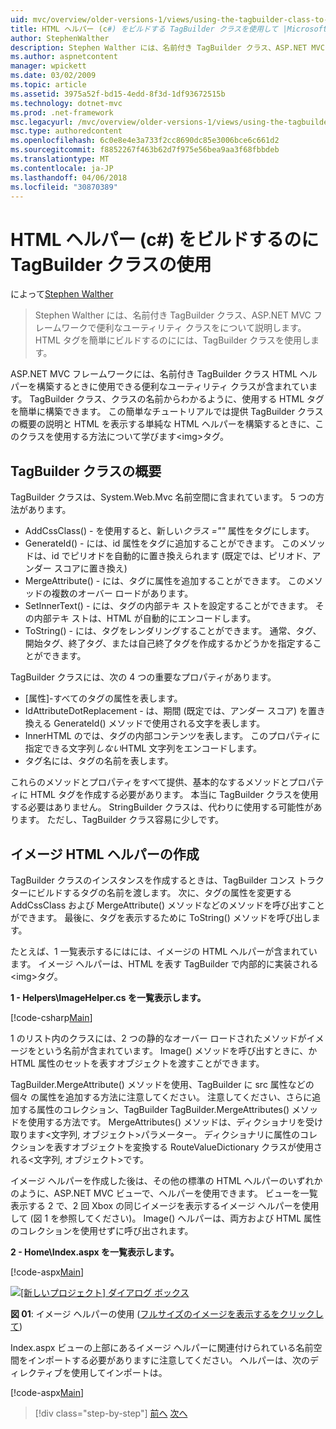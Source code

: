 ```yaml
---
uid: mvc/overview/older-versions-1/views/using-the-tagbuilder-class-to-build-html-helpers-cs
title: HTML ヘルパー (c#) をビルドする TagBuilder クラスを使用して |Microsoft ドキュメント
author: StephenWalther
description: Stephen Walther には、名前付き TagBuilder クラス、ASP.NET MVC フレームワークで便利なユーティリティ クラスをについて説明します。 クラスを使用して、TagBuilder を簡単にしています.
ms.author: aspnetcontent
manager: wpickett
ms.date: 03/02/2009
ms.topic: article
ms.assetid: 3975a52f-bd15-4edd-8f3d-1df93672515b
ms.technology: dotnet-mvc
ms.prod: .net-framework
msc.legacyurl: /mvc/overview/older-versions-1/views/using-the-tagbuilder-class-to-build-html-helpers-cs
msc.type: authoredcontent
ms.openlocfilehash: 6c0e8e4e3a733f2cc8690dc85e3006bce6c661d2
ms.sourcegitcommit: f8852267f463b62d7f975e56bea9aa3f68fbbdeb
ms.translationtype: MT
ms.contentlocale: ja-JP
ms.lasthandoff: 04/06/2018
ms.locfileid: "30870389"
---
```

<a name="using-the-tagbuilder-class-to-build-html-helpers-c"></a>HTML ヘルパー (c#) をビルドするのに TagBuilder クラスの使用
====================
によって[Stephen Walther](https://github.com/StephenWalther)

> Stephen Walther には、名前付き TagBuilder クラス、ASP.NET MVC フレームワークで便利なユーティリティ クラスをについて説明します。 HTML タグを簡単にビルドするのにには、TagBuilder クラスを使用します。


ASP.NET MVC フレームワークには、名前付き TagBuilder クラス HTML ヘルパーを構築するときに使用できる便利なユーティリティ クラスが含まれています。 TagBuilder クラス、クラスの名前からわかるように、使用する HTML タグを簡単に構築できます。 この簡単なチュートリアルでは提供 TagBuilder クラスの概要の説明と HTML を表示する単純な HTML ヘルパーを構築するときに、このクラスを使用する方法について学びます&lt;img&gt;タグ。

## <a name="overview-of-the-tagbuilder-class"></a>TagBuilder クラスの概要

TagBuilder クラスは、System.Web.Mvc 名前空間に含まれています。 5 つの方法があります。

- AddCssClass() - を使用すると、新しい*クラス =""* 属性をタグにします。
- GenerateId() - には、id 属性をタグに追加することができます。 このメソッドは、id でピリオドを自動的に置き換えられます (既定では、ピリオド、アンダー スコアに置き換え)
- MergeAttribute() - には、タグに属性を追加することができます。 このメソッドの複数のオーバー ロードがあります。
- SetInnerText() - には、タグの内部テキ ストを設定することができます。 その内部テキ ストは、HTML が自動的にエンコードします。
- ToString() - には、タグをレンダリングすることができます。 通常、タグ、開始タグ、終了タグ、または自己終了タグを作成するかどうかを指定することができます。
  

TagBuilder クラスには、次の 4 つの重要なプロパティがあります。

- [属性]-すべてのタグの属性を表します。
- IdAttributeDotReplacement - は、期間 (既定では、アンダー スコア) を置き換える GenerateId() メソッドで使用される文字を表します。
- InnerHTML のでは、タグの内部コンテンツを表します。 このプロパティに指定できる文字列*しない*HTML 文字列をエンコードします。
- タグ名には、タグの名前を表します。

これらのメソッドとプロパティをすべて提供、基本的なするメソッドとプロパティに HTML タグを作成する必要があります。 本当に TagBuilder クラスを使用する必要はありません。 StringBuilder クラスは、代わりに使用する可能性があります。 ただし、TagBuilder クラス容易に少しです。

## <a name="creating-an-image-html-helper"></a>イメージ HTML ヘルパーの作成

TagBuilder クラスのインスタンスを作成するときは、TagBuilder コンス トラクターにビルドするタグの名前を渡します。 次に、タグの属性を変更する AddCssClass および MergeAttribute() メソッドなどのメソッドを呼び出すことができます。 最後に、タグを表示するために ToString() メソッドを呼び出します。

たとえば、1 一覧表示するにはには、イメージの HTML ヘルパーが含まれています。 イメージ ヘルパーは、HTML を表す TagBuilder で内部的に実装される&lt;img&gt;タグ。

**1 - Helpers\ImageHelper.cs を一覧表示します。**

[!code-csharp[Main](using-the-tagbuilder-class-to-build-html-helpers-cs/samples/sample1.cs)]

1 のリスト内のクラスには、2 つの静的なオーバー ロードされたメソッドがイメージをという名前が含まれています。 Image() メソッドを呼び出すときに、か HTML 属性のセットを表すオブジェクトを渡すことができます。

TagBuilder.MergeAttribute() メソッドを使用、TagBuilder に src 属性などの個々 の属性を追加する方法に注意してください。 注意してください、さらに追加する属性のコレクション、TagBuilder TagBuilder.MergeAttributes() メソッドを使用する方法です。 MergeAttributes() メソッドは、ディクショナリを受け取ります&lt;文字列, オブジェクト&gt;パラメーター。 ディクショナリに属性のコレクションを表すオブジェクトを変換する RouteValueDictionary クラスが使用される&lt;文字列, オブジェクト&gt;です。

イメージ ヘルパーを作成した後は、その他の標準の HTML ヘルパーのいずれかのように、ASP.NET MVC ビューで、ヘルパーを使用できます。 ビューを一覧表示する 2 で、2 回 Xbox の同じイメージを表示するイメージ ヘルパーを使用して (図 1 を参照してください)。 Image() ヘルパーは、両方および HTML 属性のコレクションを使用せずに呼び出されます。

**2 - Home\Index.aspx を一覧表示します。**

[!code-aspx[Main](using-the-tagbuilder-class-to-build-html-helpers-cs/samples/sample2.aspx)]


[![[新しいプロジェクト] ダイアログ ボックス](using-the-tagbuilder-class-to-build-html-helpers-cs/_static/image1.jpg)](using-the-tagbuilder-class-to-build-html-helpers-cs/_static/image1.png)

**図 01**: イメージ ヘルパーの使用 ([フルサイズのイメージを表示するをクリックして](using-the-tagbuilder-class-to-build-html-helpers-cs/_static/image2.png))


Index.aspx ビューの上部にあるイメージ ヘルパーに関連付けられている名前空間をインポートする必要がありますに注意してください。 ヘルパーは、次のディレクティブを使用してインポートは。

[!code-aspx[Main](using-the-tagbuilder-class-to-build-html-helpers-cs/samples/sample3.aspx)]

> [!div class="step-by-step"]
> [前へ](creating-custom-html-helpers-cs.md)
> [次へ](creating-page-layouts-with-view-master-pages-cs.md)
